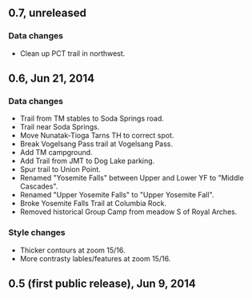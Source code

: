 ## 0.7, unreleased
### Data changes
* Clean up PCT trail in northwest.

## 0.6, Jun 21, 2014
### Data changes
* Trail from TM stables to Soda Springs road.
* Trail near Soda Springs.
* Move Nunatak-Tioga Tarns TH to correct spot.
* Break Vogelsang Pass trail at Vogelsang Pass.
* Add TM campground.
* Add Trail from JMT to Dog Lake parking.
* Spur trail to Union Point.
* Renamed "Yosemite Falls" between Upper and Lower YF to "Middle Cascades".
* Renamed "Upper Yosemite Falls" to "Upper Yosemite Fall".
* Broke Yosemite Falls Trail at Columbia Rock.
* Removed historical Group Camp from meadow S of Royal Arches.

### Style changes
* Thicker contours at zoom 15/16.
* More contrasty lables/features at zoom 15/16.

## 0.5 (first public release), Jun 9, 2014
